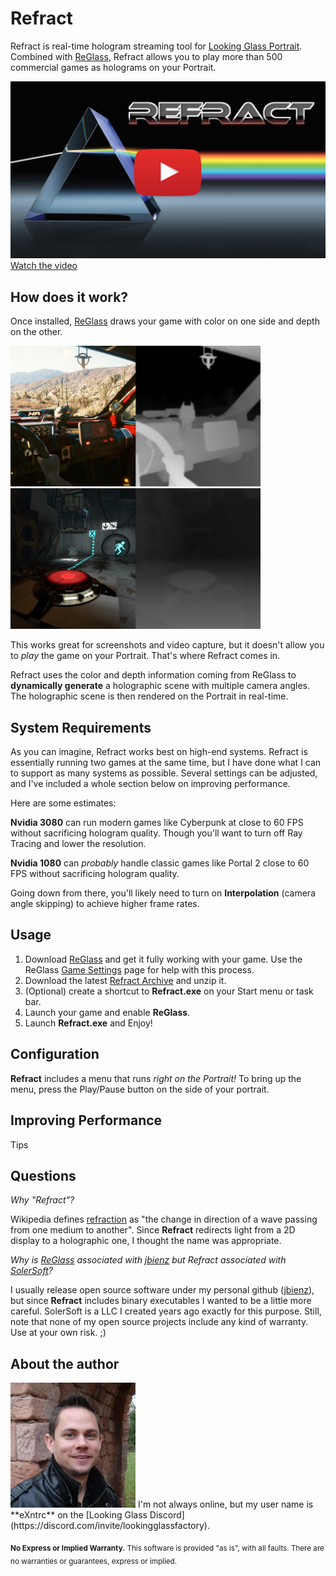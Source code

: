 # Refract
Refract is real-time hologram streaming tool for [Looking Glass Portrait](https://lookingglassfactory.com/portrait). Combined with [ReGlass][ReGlass], Refract allows you to play more than 500 commercial games as holograms on your Portrait.

[![](Images/VideoPreview.png)](https://youtu.be/YKgHC-UgFOY)
[Watch the video](https://youtu.be/YKgHC-UgFOY)

## How does it work?
Once installed, [ReGlass][ReGlass] draws your game with color on one side and depth on the other. 

<img src="Images/RGSamp01.png" width=400> &nbsp; &nbsp; <img src="Images/RGSamp02.png" width=400>

This works great for screenshots and video capture, but it doesn't allow you to *play* the game on your Portrait. That's where Refract comes in.

Refract uses the color and depth information coming from ReGlass to **dynamically generate** a holographic scene with multiple camera angles. The holographic scene is then rendered on the Portrait in real-time.  

## System Requirements
As you can imagine, Refract works best on high-end systems. Refract is essentially running two games at the same time, but I have done what I can to support as many systems as possible. Several settings can be adjusted, and I've included a whole section below on improving performance.

Here are some estimates:

**Nvidia 3080** can run modern games like Cyberpunk at close to 60 FPS without sacrificing hologram quality. Though you'll want to turn off Ray Tracing and lower the resolution.

**Nvidia 1080** can *probably* handle classic games like Portal 2 close to 60 FPS without sacrificing hologram quality.

Going down from there, you'll likely need to turn on **Interpolation** (camera angle skipping) to achieve higher frame rates.       

## Usage
1. Download [ReGlass][ReGlass] and get it fully working with your game. Use the ReGlass [Game Settings][RGGameSettings] page for help with this process.
1. Download the latest [Refract Archive](https://github.com/SolerSoft/Refract/releases/download/v1.1/Refract_1.0.zip) and unzip it.
1. (Optional) create a shortcut to **Refract.exe** on your Start menu or task bar.
1. Launch your game and enable **ReGlass**.
1. Launch **Refract.exe** and Enjoy! 

## Configuration
**Refract** includes a menu that runs *right on the Portrait!* To bring up the menu, press the Play/Pause button on the side of your portrait.



## Improving Performance
Tips 


## Questions
*Why "Refract"?*

Wikipedia defines [refraction](https://en.wikipedia.org/wiki/Refraction) as "the change in direction of a wave passing from one medium to another". Since **Refract** redirects light from a 2D display to a holographic one, I thought the name was appropriate.

*Why is [ReGlass][ReGlass] associated with [jbienz][jbienz] but Refract associated with [SolerSoft][SolerSoft]?*

I usually release open source software under my personal github ([jbienz][jbienz]), but since **Refract** includes binary executables I wanted to be a little more careful. SolerSoft is a LLC I created years ago exactly for this purpose. Still, note that none of my open source projects include any kind of warranty. Use at your own risk. ;)

## About the author
<img src="Images/JBienz.jpg" width=200>
I'm not always online, but my user name is **eXntrc** on the [Looking Glass Discord](https://discord.com/invite/lookingglassfactory).

<sub>**No Express or Implied Warranty.** This software is provided "as is", with all faults. There are no warranties or guarantees, express or implied.</sub>

[ReGlass]: https://jbienz.github.io/ReGlass "ReGlass Home Page"
[RGGameSettings]: https://jbienz.github.io/ReGlass/GameSettings.html "ReGlass Game Setting"
[jbienz]: https://github.com/jbienz "JBienz on GitHub"
[SolerSoft]: https://github.com/SolerSoft "SolerSoft on GitHub"